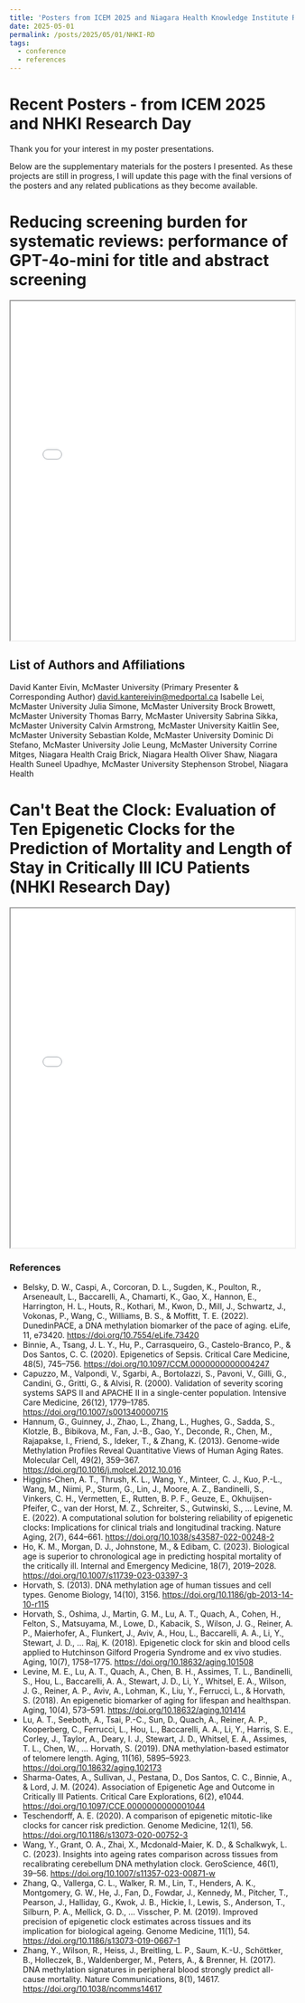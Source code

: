 ```yaml
---
title: 'Posters from ICEM 2025 and Niagara Health Knowledge Institute Research Day'
date: 2025-05-01
permalink: /posts/2025/05/01/NHKI-RD
tags:
  - conference
  - references
---
```


# Recent Posters - from ICEM 2025 and NHKI Research Day
Thank you for your interest in my poster presentations.

Below are the supplementary materials for the posters I presented.
As these projects are still in progress, I will update this page with the final versions of the posters and any related publications as they become available.

# Reducing screening burden for systematic reviews: performance of GPT-4o-mini for title and abstract screening

<iframe src="/files/posters/NHKI-RD2025-LitReviewsAI.pdf" width="100%" height="600px">
  This browser does not support PDFs. Please download the PDF to view it: 
  <a href="/files/posters/NHKI-RD2025-LitReviewsAI.pdf">Download PDF</a>
</iframe>

## List of Authors and Affiliations
David Kanter Eivin, McMaster University (Primary Presenter & Corresponding Author)
david.kantereivin@medportal.ca
Isabelle Lei, McMaster University
Julia Simone, McMaster University
Brock Browett, McMaster University
Thomas Barry, McMaster University
Sabrina Sikka, McMaster University
Calvin Armstrong, McMaster University
Kaitlin See, McMaster University
Sebastian Kolde, McMaster University
Dominic Di Stefano, McMaster University
Jolie Leung, McMaster University
Corrine Mitges, Niagara Health
Craig Brick, Niagara Health
Oliver Shaw, Niagara Health
Suneel Upadhye, McMaster University
Stephenson Strobel, Niagara Health

# Can't Beat the Clock: Evaluation of Ten Epigenetic Clocks for the Prediction of Mortality and Length of Stay in Critically Ill ICU Patients (NHKI Research Day)

<iframe src="/files/posters/NHKI-RD2025-DNAmMortality.pdf" width="100%" height="600px">
  This browser does not support PDFs. Please download the PDF to view it: 
  <a href="/files/posters/NHKI-RD2025-DNAmMortality.pdf">Download PDF</a>
</iframe>

### References
- Belsky, D. W., Caspi, A., Corcoran, D. L., Sugden, K., Poulton, R., Arseneault, L., Baccarelli, A., Chamarti, K., Gao, X., Hannon, E., Harrington, H. L., Houts, R., Kothari, M., Kwon, D., Mill, J., Schwartz, J., Vokonas, P., Wang, C., Williams, B. S., & Moffitt, T. E. (2022). DunedinPACE, a DNA methylation biomarker of the pace of aging. eLife, 11, e73420. https://doi.org/10.7554/eLife.73420
- Binnie, A., Tsang, J. L. Y., Hu, P., Carrasqueiro, G., Castelo-Branco, P., & Dos Santos, C. C. (2020). Epigenetics of Sepsis. Critical Care Medicine, 48(5), 745–756. https://doi.org/10.1097/CCM.0000000000004247
- Capuzzo, M., Valpondi, V., Sgarbi, A., Bortolazzi, S., Pavoni, V., Gilli, G., Candini, G., Gritti, G., & Alvisi, R. (2000). Validation of severity scoring systems SAPS II and APACHE II in a single-center population. Intensive Care Medicine, 26(12), 1779–1785. https://doi.org/10.1007/s001340000715
- Hannum, G., Guinney, J., Zhao, L., Zhang, L., Hughes, G., Sadda, S., Klotzle, B., Bibikova, M., Fan, J.-B., Gao, Y., Deconde, R., Chen, M., Rajapakse, I., Friend, S., Ideker, T., & Zhang, K. (2013). Genome-wide Methylation Profiles Reveal Quantitative Views of Human Aging Rates. Molecular Cell, 49(2), 359–367. https://doi.org/10.1016/j.molcel.2012.10.016
- Higgins-Chen, A. T., Thrush, K. L., Wang, Y., Minteer, C. J., Kuo, P.-L., Wang, M., Niimi, P., Sturm, G., Lin, J., Moore, A. Z., Bandinelli, S., Vinkers, C. H., Vermetten, E., Rutten, B. P. F., Geuze, E., Okhuijsen-Pfeifer, C., van der Horst, M. Z., Schreiter, S., Gutwinski, S., … Levine, M. E. (2022). A computational solution for bolstering reliability of epigenetic clocks: Implications for clinical trials and longitudinal tracking. Nature Aging, 2(7), 644–661. https://doi.org/10.1038/s43587-022-00248-2
- Ho, K. M., Morgan, D. J., Johnstone, M., & Edibam, C. (2023). Biological age is superior to chronological age in predicting hospital mortality of the critically ill. Internal and Emergency Medicine, 18(7), 2019–2028. https://doi.org/10.1007/s11739-023-03397-3
- Horvath, S. (2013). DNA methylation age of human tissues and cell types. Genome Biology, 14(10), 3156. https://doi.org/10.1186/gb-2013-14-10-r115
- Horvath, S., Oshima, J., Martin, G. M., Lu, A. T., Quach, A., Cohen, H., Felton, S., Matsuyama, M., Lowe, D., Kabacik, S., Wilson, J. G., Reiner, A. P., Maierhofer, A., Flunkert, J., Aviv, A., Hou, L., Baccarelli, A. A., Li, Y., Stewart, J. D., … Raj, K. (2018). Epigenetic clock for skin and blood cells applied to Hutchinson Gilford Progeria Syndrome and ex vivo studies. Aging, 10(7), 1758–1775. https://doi.org/10.18632/aging.101508
- Levine, M. E., Lu, A. T., Quach, A., Chen, B. H., Assimes, T. L., Bandinelli, S., Hou, L., Baccarelli, A. A., Stewart, J. D., Li, Y., Whitsel, E. A., Wilson, J. G., Reiner, A. P., Aviv, A., Lohman, K., Liu, Y., Ferrucci, L., & Horvath, S. (2018). An epigenetic biomarker of aging for lifespan and healthspan. Aging, 10(4), 573–591. https://doi.org/10.18632/aging.101414
- Lu, A. T., Seeboth, A., Tsai, P.-C., Sun, D., Quach, A., Reiner, A. P., Kooperberg, C., Ferrucci, L., Hou, L., Baccarelli, A. A., Li, Y., Harris, S. E., Corley, J., Taylor, A., Deary, I. J., Stewart, J. D., Whitsel, E. A., Assimes, T. L., Chen, W., … Horvath, S. (2019). DNA methylation-based estimator of telomere length. Aging, 11(16), 5895–5923. https://doi.org/10.18632/aging.102173
- Sharma-Oates, A., Sullivan, J., Pestana, D., Dos Santos, C. C., Binnie, A., & Lord, J. M. (2024). Association of Epigenetic Age and Outcome in Critically Ill Patients. Critical Care Explorations, 6(2), e1044. https://doi.org/10.1097/CCE.0000000000001044
- Teschendorff, A. E. (2020). A comparison of epigenetic mitotic-like clocks for cancer risk prediction. Genome Medicine, 12(1), 56. https://doi.org/10.1186/s13073-020-00752-3
- Wang, Y., Grant, O. A., Zhai, X., Mcdonald-Maier, K. D., & Schalkwyk, L. C. (2023). Insights into ageing rates comparison across tissues from recalibrating cerebellum DNA methylation clock. GeroScience, 46(1), 39–56. https://doi.org/10.1007/s11357-023-00871-w
- Zhang, Q., Vallerga, C. L., Walker, R. M., Lin, T., Henders, A. K., Montgomery, G. W., He, J., Fan, D., Fowdar, J., Kennedy, M., Pitcher, T., Pearson, J., Halliday, G., Kwok, J. B., Hickie, I., Lewis, S., Anderson, T., Silburn, P. A., Mellick, G. D., … Visscher, P. M. (2019). Improved precision of epigenetic clock estimates across tissues and its implication for biological ageing. Genome Medicine, 11(1), 54. https://doi.org/10.1186/s13073-019-0667-1
- Zhang, Y., Wilson, R., Heiss, J., Breitling, L. P., Saum, K.-U., Schöttker, B., Holleczek, B., Waldenberger, M., Peters, A., & Brenner, H. (2017). DNA methylation signatures in peripheral blood strongly predict all-cause mortality. Nature Communications, 8(1), 14617. https://doi.org/10.1038/ncomms14617

